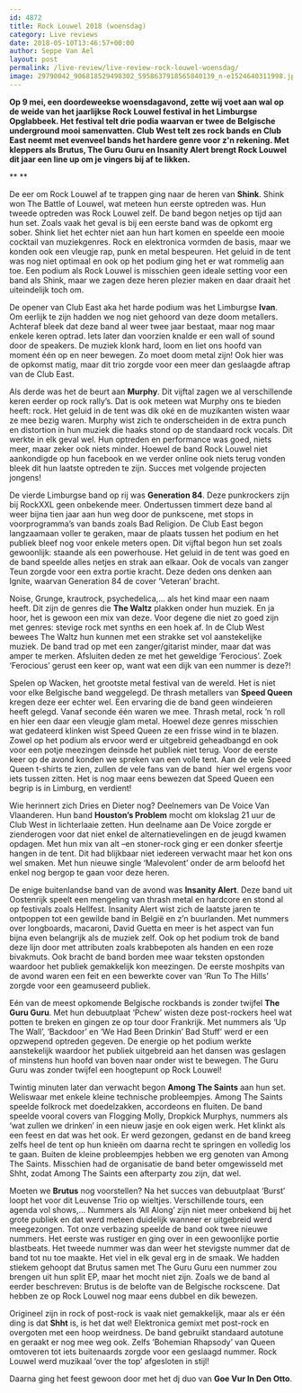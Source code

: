 ```yaml
---
id: 4872
title: Rock Louwel 2018 (woensdag)
category: Live reviews
date: 2018-05-10T13:46:57+00:00
author: Seppe Van Ael
layout: post
permalink: /live-review/live-review-rock-louwel-woensdag/
image: 29790042_906818529498302_5958637918565840139_n-e1524640311998.jpg
---
```

**Op 9 mei, een doordeweekse woensdagavond, zette wij voet aan wal op de weide van het jaarlijkse Rock Louwel festival in het Limburgse Opglabbeek. Het festival telt drie podia waarvan er twee de Belgische underground mooi samenvatten. Club West telt zes rock bands en Club East neemt met evenveel bands het hardere genre voor z'n rekening. Met kleppers als Brutus, The Guru Guru en Insanity Alert brengt Rock Louwel dit jaar een line up om je vingers bij af te likken.**

** **

De eer om Rock Louwel af te trappen ging naar de heren van **Shink**. Shink won The Battle of Louwel, wat meteen hun eerste optreden was. Hun tweede optreden was Rock Louwel zelf. De band begon netjes op tijd aan hun set. Zoals vaak het geval is bij een eerste band was de opkomt erg sober. Shink liet het echter niet aan hun hart komen en speelde een mooie cocktail van muziekgenres. Rock en elektronica vormden de basis, maar we konden ook een vleugje rap, punk en metal bespeuren. Het geluid in de tent was nog niet optimaal en ook op het podium ging het er wat rommelig aan toe. Een podium als Rock Louwel is misschien geen ideale setting voor een band als Shink, maar we zagen deze heren plezier maken en daar draait het uiteindelijk toch om.

De opener van Club East aka het harde podium was het Limburgse **Ivan**. Om eerlijk te zijn hadden we nog niet gehoord van deze doom metallers. Achteraf bleek dat deze band al weer twee jaar bestaat, maar nog maar enkele keren optrad. Iets later dan voorzien knalde er een wall of sound door de speakers. De muziek klonk hard, loom en liet ons hoofd van moment één op en neer bewegen. Zo moet doom metal zijn! Ook hier was de opkomst matig, maar dit trio zorgde voor een meer dan geslaagde aftrap van de Club East.

Als derde was het de beurt aan **Murphy**. Dit vijftal zagen we al verschillende keren eerder op rock rally’s. Dat is ook meteen wat Murphy ons te bieden heeft: rock. Het geluid in de tent was dik oké en de muzikanten wisten waar ze mee bezig waren. Murphy wist zich te onderscheiden in de extra punch en distortion in hun muziek die haaks stond op de standaard rock vocals. Dit werkte in elk geval wel. Hun optreden en performance was goed, niets meer, maar zeker ook niets minder. Hoewel de band Rock Louwel niet aankondigde op hun facebook en we verder online ook niets terug vonden bleek dit hun laatste optreden te zijn. Succes met volgende projecten jongens!

De vierde Limburgse band op rij was **Generation 84**. Deze punkrockers zijn bij RockXXL geen onbekende meer. Ondertussen timmert deze band al weer bijna tien jaar aan hun weg door de punkscene, met stops in voorprogramma’s van bands zoals Bad Religion. De Club East begon langzaamaan voller te geraken, maar de plaats tussen het podium en het publiek bleef nog voor enkele meters open. Dit vijftal begon hun set zoals gewoonlijk: staande als een powerhouse. Het geluid in de tent was goed en de band speelde alles netjes en strak aan elkaar. Ook de vocals van zanger Teun zorgde voor een extra portie kracht. Deze deden ons denken aan Ignite, waarvan Generation 84 de cover ‘Veteran’ bracht.

Noise, Grunge, krautrock, psychedelica,… als het kind maar een naam heeft. Dit zijn de genres die **The Waltz** plakken onder hun muziek. En ja hoor, het is gewoon een mix van deze. Voor degene die niet zo goed zijn met genres: stevige rock met synths en een hoek af. In de Club West bewees The Waltz hun kunnen met een strakke set vol aanstekelijke muziek. De band trad op met een zanger/gitarist minder, maar dat was amper te merken. Afsluiten deden ze met het geweldige ’Ferocious’. Zoek ‘Ferocious’ gerust een keer op, want wat een dijk van een nummer is deze?!

Spelen op Wacken, het grootste metal festival van de wereld. Het is niet voor elke Belgische band weggelegd. De thrash metallers van **Speed Queen** kregen deze eer echter wel. Een ervaring die de band geen windeieren heeft gelegd. Vanaf seconde één waren we mee. Thrash metal, rock ’n roll en hier een daar een vleugje glam metal. Hoewel deze genres misschien wat gedateerd klinken wist Speed Queen ze een frisse wind in te blazen. Zowel op het podium als ervoor werd er uitgebreid geheadbangd en ook voor een potje meezingen deinsde het publiek niet terug. Voor de eerste keer op de avond konden we spreken van een volle tent. Aan de vele Speed Queen t-shirts te zien, zullen de vele fans van de band  hier wel ergens voor iets tussen zitten. Het is nog maar eens bewezen dat Speed Queen een begrip is in Limburg, en verdient!

Wie herinnert zich Dries en Dieter nog? Deelnemers van De Voice Van Vlaanderen. Hun band **Houston’s Problem** mocht om klokslag 21 uur de Club West in lichterlaaie zetten. Hun deelname aan De Voice zorgde er zienderogen voor dat niet enkel de alternatievelingen en de jeugd kwamen opdagen. Met hun mix van alt –en stoner-rock ging er een donker sfeertje hangen in de tent. Dit had blijkbaar niet iedereen verwacht maar het kon ons wel smaken. Met hun nieuwe single ‘Malevolent’ onder de arm beloofd het enkel nog bergop te gaan voor deze heren.

De enige buitenlandse band van de avond was **Insanity Alert**. Deze band uit Oostenrijk speelt een mengeling van thrash metal en hardcore en stond al op festivals zoals Hellfest. Insanity Alert wist zich de laatste jaren te ontpoppen tot een gewilde band in België en z’n buurlanden. Met nummers over longboards, macaroni, David Guetta en meer is het aspect van fun bijna even belangrijk als de muziek zelf. Ook op het podium trok de band deze lijn door met attributen zoals krabbepoten als handen en een roze bivakmuts. Ook bracht de band borden mee waar teksten opstonden waardoor het publiek gemakkelijk kon meezingen. De eerste moshpits van de avond waren een feit en een bewerkte cover van ‘Run To The Hills’ zorgde voor een geamuseerd publiek.

Eén van de meest opkomende Belgische rockbands is zonder twijfel **The Guru Guru**. Met hun debuutplaat ‘Pchew’ wisten deze post-rockers heel wat potten te breken en gingen ze op tour door Frankrijk. Met nummers als ‘Up The Wall’, ‘Backdoor’ en ‘We Had Been Drinkin’ Bad Stuff’ werd er een opzwepend optreden gegeven. De energie op het podium werkte aanstekelijk waardoor het publiek uitgebreid aan het dansen was geslagen of minstens hun hoofd van boven naar onder wist te bewegen. The Guru Guru was zonder twijfel een hoogtepunt op Rock Louwel!

Twintig minuten later dan verwacht begon **Among The Saints** aan hun set. Weliswaar met enkele kleine technische probleempjes. Among The Saints speelde folkrock met doedelzakken, accordeons en fluiten. De band speelde vooral covers van Flogging Molly, Dropkick Murphys, nummers als ‘wat zullen we drinken’ in een nieuw jasje en ook eigen werk. Het klinkt als een feest en dat was het ook. Er werd gezongen, gedanst en de band kreeg zelfs heel de tent op hun knieën om daarna recht te springen en volledig los te gaan. Buiten de kleine probleempjes hebben we erg genoten van Among The Saints. Misschien had de organisatie de band beter omgewisseld met Shht, zodat Among The Saints een afterparty zou zijn, dat wel.

Moeten we **Brutus** nog voorstellen? Na het succes van debuutplaat ‘Burst’ loopt het voor dit Leuvense Trio op wieltjes. Verschillende tours, een agenda vol shows,… Nummers als ‘All Along’ zijn niet meer onbekend bij het grote publiek en dat werd meteen duidelijk wanneer er uitgebreid werd meegezongen. Tot onze verbazing speelde de band ook twee nieuwe nummers. Het eerste was rustiger en ging over in een gewoonlijke portie blastbeats. Het tweede nummer was dan weer het stevigste nummer dat de band tot nu toe maakte. Het viel in elk geval erg in de smaak. We hadden stiekem gehoopt dat Brutus samen met The Guru Guru een nummer zou brengen uit hun split EP, maar het mocht niet zijn. Zoals we de band al eerder beschreven: Brutus is de belofte van de Belgische rockscene. Dat hebben ze op Rock Louwel nog maar eens dubbel en dik bewezen.

Origineel zijn in rock of post-rock is vaak niet gemakkelijk, maar als er één ding is dat **Shht** is, is het dat wel! Elektronica gemixt met post-rock en overgoten met een hoop weirdness. De band gebruikt standaard autotune en geraakt er nog mee weg ook. Zelfs ’Bohemian Rhapsody’ van Queen omtoveren tot iets buitenaards zorgde voor een geslaagd nummer. Rock Louwel werd muzikaal ‘over the top’ afgesloten in stijl!

Daarna ging het feest gewoon door met het dj duo van **Goe Vur In Den Otto**.